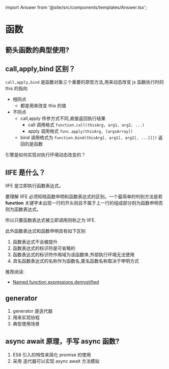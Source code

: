 import Answer from '@site/src/components/templates/Answer.tsx';

# 函数

## 箭头函数的典型使用?

## call,apply,bind 区别？

<Answer>

`call,apply,bind` 是函数对象三个重要的原型方法,用来动态改变 js 函数执行时的 this 的指向

* 相同点
  * 都是用来改变 this 的值
* 不同点
  * call,apply 传参方式不同,直接返回执行结果
    * call 调用格式 `function.call(thisArg, arg1, arg2, ...)`
    * apply 调用格式 `func.apply(thisArg, [argsArray])`
  * bind 调用格式为 `function.bind(thisArg[, arg1[, arg2[, ...]]])` 返回的是函数

引擎是如何实现对执行环境动态改变的？

</Answer>

## IIFE 是什么？

<Answer>
IIFE 是立即执行函数表达式。

要理解 IIFE 必须知晓函数申明和函数表达式的区别。一个最简单的判别方法是若 **function** 关键字未出现一行的开头则且不属于上一行的组成部分则为函数申明否则为函数表达式。

所以只要函数表达式被立即调用则称之为 IIFE.

此外函数表达式和函数申明具有如下区别

1. 函数表达式不会被提升
2. 函数表达式的标识符是可省略的
3. 函数表达式的标识符作用域为该函数体,外部执行环境无法使用
4. 具名函数表达式的名称作为函数名,匿名函数名称取决于申明方式

推荐阅读:

* [Named function expressions demystified](https://kangax.github.io/nfe/)

</Answer>

## generator

1. generator 是迭代器
2. 用来实现协程
3. 典型使用场景

## async await 原理，手写 async 函数?

1. ES8 引入的特性来简化 promise 的使用
2. 采用 迭代器可以实现 async await 方法模拟
